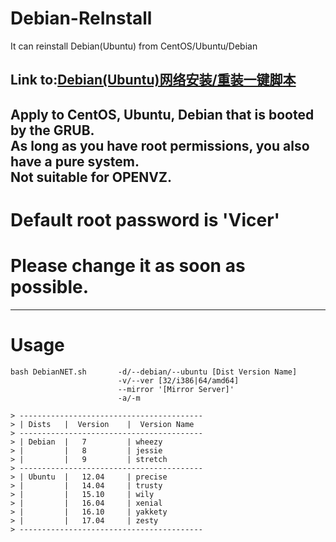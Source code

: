 # Debian-ReInstall
It can reinstall Debian(Ubuntu) from CentOS/Ubuntu/Debian         

Link to:[Debian(Ubuntu)网络安装/重装一键脚本](https://moeclub.org/2017/03/25/82/)     
--------------------------------------------------------------  
   
Apply to CentOS, Ubuntu, Debian that is booted by the GRUB.      
As long as you have root permissions, you also have a pure system.        
Not suitable for OPENVZ.    
--------------------------------------------------------------
       
# Default root password is 'Vicer'
# Please change it as soon as possible.
--------------------------------------------------------------    
    
# Usage
```
bash DebianNET.sh       -d/--debian/--ubuntu [Dist Version Name]
                        -v/--ver [32/i386|64/amd64]
                        --mirror '[Mirror Server]'
                        -a/-m
```
                        

```
> -----------------------------------------    
> | Dists   |  Version    |  Version Name    
> -----------------------------------------    
> | Debian  |   7         | wheezy           
> |         |   8         | jessie       
> |         |   9         | stretch        
> -----------------------------------------    
> | Ubuntu  |   12.04     | precise      
> |         |   14.04     | trusty       
> |         |   15.10     | wily       
> |         |   16.04     | xenial       
> |         |   16.10     | yakkety       
> |         |   17.04     | zesty       
> -----------------------------------------      
```


